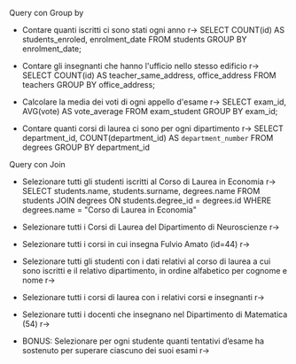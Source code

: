 Query con Group by
- Contare quanti iscritti ci sono stati ogni anno
r-> SELECT COUNT(id) AS students_enroled, enrolment_date FROM students GROUP BY enrolment_date;

- Contare gli insegnanti che hanno l'ufficio nello stesso edificio
r-> SELECT COUNT(id) AS teacher_same_address, office_address FROM teachers GROUP BY office_address;

- Calcolare la media dei voti di ogni appello d'esame
r-> SELECT exam_id, AVG(vote) AS vote_average FROM exam_student GROUP BY exam_id;

- Contare quanti corsi di laurea ci sono per ogni dipartimento
r-> SELECT department_id, COUNT(department_id) AS `department_number` FROM degrees GROUP BY department_id


Query con Join
- Selezionare tutti gli studenti iscritti al Corso di Laurea in Economia
r-> SELECT students.name, students.surname, degrees.name FROM students JOIN degrees ON students.degree_id = degrees.id WHERE degrees.name = "Corso di Laurea in Economia"

- Selezionare tutti i Corsi di Laurea del Dipartimento di Neuroscienze
r-> 

- Selezionare tutti i corsi in cui insegna Fulvio Amato (id=44)
r-> 

- Selezionare tutti gli studenti con i dati relativi al corso di laurea a cui sono iscritti e il relativo dipartimento, in ordine alfabetico per cognome e nome
r-> 

- Selezionare tutti i corsi di laurea con i relativi corsi e insegnanti
r-> 

- Selezionare tutti i docenti che insegnano nel Dipartimento di Matematica (54)
r-> 

- BONUS: Selezionare per ogni studente quanti tentativi d’esame ha sostenuto per superare ciascuno dei suoi esami
r-> 